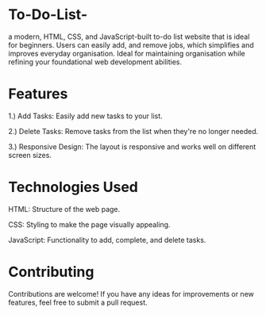 # To-Do-List-
a modern, HTML, CSS, and JavaScript-built to-do list website that is ideal for beginners. Users can easily add, and remove jobs, which simplifies and improves everyday organisation. Ideal for maintaining organisation while refining your foundational web development abilities.
# Features
1.) Add Tasks: Easily add new tasks to your list.

2.) Delete Tasks: Remove tasks from the list when they're no longer needed.

3.) Responsive Design: The layout is responsive and works well on different screen sizes.
# Technologies Used
HTML: Structure of the web page.

CSS: Styling to make the page visually appealing.

JavaScript: Functionality to add, complete, and delete tasks.
# Contributing
Contributions are welcome! If you have any ideas for improvements or new features, feel free to submit a pull request.
